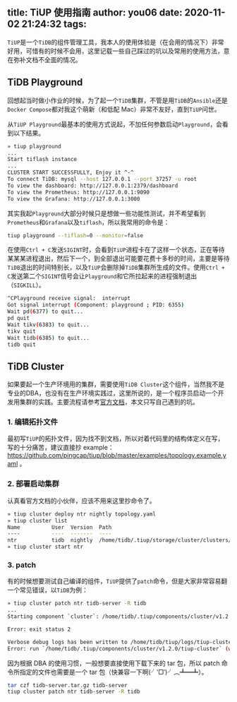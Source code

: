 title: TiUP 使用指南
author: you06
date: 2020-11-02 21:24:32
tags:
---
`TiUP`是一个`TiDB`的组件管理工具，我本人的使用体验是（在会用的情况下）非常好用，可惜有的时候不会用，这里记载一些自己踩过的坑以及常用的使用方法，意在弥补文档不全面的情况。

## TiDB Playground

回想起当时做小作业的时候，为了起一个`TiDB`集群，不管是用`TiDB`的`Ansible`还是`Docker Compose`都对我这个萌新（和低配 Mac）非常不友好，直到`TiUP`问世。

从`TiUP Playground`最基本的使用方式说起，不加任何参数启动`Playground`，会看到以下结果。

```sh
» tiup playground
...
Start tiflash instance
...
CLUSTER START SUCCESSFULLY, Enjoy it ^-^
To connect TiDB: mysql --host 127.0.0.1 --port 37257 -u root
To view the dashboard: http://127.0.0.1:2379/dashboard
To view the Prometheus: http://127.0.0.1:9090
To view the Grafana: http://127.0.0.1:3000
```

其实我起`Playground`大部分时候只是想做一些功能性测试，并不希望看到`Prometheus`和`Grafana`以及`tiflash`，所以我常用的命令是：

```sh
tiup playground --tiflash=0 --monitor=false
```

在使用`Ctrl + C`发送`SIGINT`时，会看到`TiUP`进程卡在了这样一个状态，正在等待某某某进程退出，然后下一个，到全部退出可能要花费十多秒的时间，主要是等待`TiDB`退出的时间特别长，以及`TiUP`会删除掉`TiDB`集群所生成的文件。使用`Ctrl + C`发送第二个`SIGINT`信号会让`Playground`和它所拉起来的进程强制退出（`SIGKILL`）。

```sh
^CPlayground receive signal:  interrupt
Got signal interrupt (Component: playground ; PID: 6355)
Wait pd(6377) to quit...
pd quit
Wait tikv(6383) to quit...
tikv quit
Wait tidb(6385) to quit...
tidb quit
```

## TiDB Cluster

如果要起一个生产环境用的集群，需要使用`TiDB Cluster`这个组件，当然我不是专业的DBA，也没有在生产环境实践过，这里所说的，是一个程序员启动一个开发用集群的实践。主要流程请参考[官方文档](https://docs.pingcap.com/zh/tidb/stable/tiup-cluster)，本文只写自己遇到的坑。

### 1. 编辑拓扑文件

最初写`TiUP`的拓扑文件，因为找不到文档，所以对着代码里的结构体定义在写，写的十分痛苦，建议直接抄 example： https://github.com/pingcap/tiup/blob/master/examples/topology.example.yaml 。

### 2. 部署启动集群

认真看官方文档的小伙伴，应该不用来这里抄命令了。

```sh
» tiup cluster deploy ntr nightly topology.yaml
» tiup cluster list
Name          User  Version  Path                                                      PrivateKey
----          ----  -------  ----                                                      ----------
ntr           tidb  nightly  /home/tidb/.tiup/storage/cluster/clusters/ntr    ...
» tiup cluster start ntr
```

### 3. patch

有的时候想要测试自己编译的组件，`TiUP`提供了`patch`命令，但是大家非常容易翻一个常见错误，以`TiDB`为例：

```sh
» tiup cluster patch ntr tidb-server -R tidb
...
Starting component `cluster`: /home/tidb/.tiup/components/cluster/v1.2.0/tiup-cluster patch ntr tidb-server -R tidb

Error: exit status 2

Verbose debug logs has been written to /home/tidb/tiup/logs/tiup-cluster-debug-2077-11-04-05-14-00.log.
Error: run `/home/tidb/.tiup/components/cluster/v1.2.0/tiup-cluster` (wd:/home/you06/.tiup/data/SFC8xCY) failed: exit status 1
```

因为根据 DBA 的使用习惯，一般想要直接使用下载下来的 tar 包，所以 patch 命令所指定的文件也需要是一个 tar 包（快兼容一下啊(╯‵□′)╯︵┻━┻）。

```sh
tar czf tidb-server.tar.gz tidb-server
tiup cluster patch ntr tidb-server -R tidb
```
